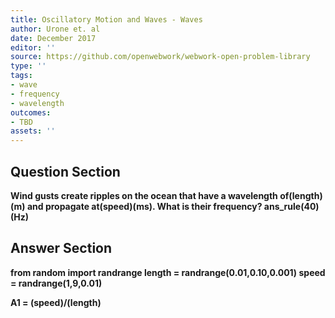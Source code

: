 ```yaml
---
title: Oscillatory Motion and Waves - Waves
author: Urone et. al
date: December 2017
editor: ''
source: https://github.com/openwebwork/webwork-open-problem-library
type: ''
tags:
- wave
- frequency
- wavelength
outcomes:
- TBD
assets: ''
---
```


## Question Section 

<b>
Wind gusts create ripples on the ocean that have a wavelength of(length)(m) and propagate at(speed)(ms). What is their frequency?
ans_rule(40)(Hz)


## Answer Section

from random import randrange
length = randrange(0.01,0.10,0.001)
speed = randrange(1,9,0.01)

A1 = (speed)/(length)
